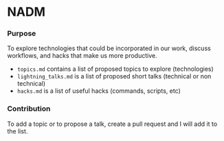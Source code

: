 # NADM

### Purpose

To explore technologies that could be incorporated in our work, discuss workflows, and hacks that make us more productive. 

* `topics.md` contains a list of proposed topics to explore (technologies)
* `lightning_talks.md` is a list of proposed short talks (technical or non technical)
* `hacks.md` is a list of useful hacks (commands, scripts, etc)

### Contribution

To add a topic or to propose a talk, create a pull request and I will add it to the list.
